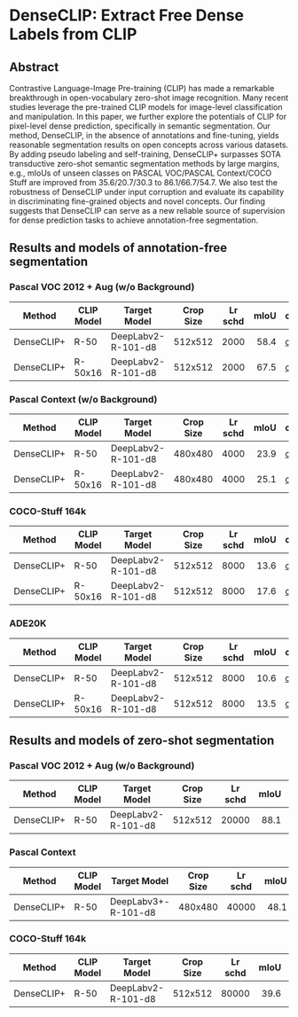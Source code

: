 # DenseCLIP: Extract Free Dense Labels from CLIP

## Abstract
<!-- [ABSTRACT] -->
Contrastive Language-Image Pre-training (CLIP) has made a remarkable breakthrough in open-vocabulary zero-shot image recognition. Many recent studies leverage the pre-trained CLIP models for image-level classification and manipulation. In this paper, we further explore the potentials of CLIP for pixel-level dense prediction, specifically in semantic segmentation. Our method, DenseCLIP, in the absence of annotations and fine-tuning, yields reasonable segmentation results on open concepts across various datasets. By adding pseudo labeling and self-training, DenseCLIP+ surpasses SOTA transductive zero-shot semantic segmentation methods by large margins, e.g., mIoUs of unseen classes on PASCAL VOC/PASCAL Context/COCO Stuff are improved from 35.6/20.7/30.3 to 86.1/66.7/54.7. We also test the robustness of DenseCLIP under input corruption and evaluate its capability in discriminating fine-grained objects and novel concepts. Our finding suggests that DenseCLIP can serve as a new reliable source of supervision for dense prediction tasks to achieve annotation-free segmentation.

## Results and models of annotation-free segmentation

### Pascal VOC 2012 + Aug (w/o Background)

| Method     | CLIP Model | Target Model          | Crop Size | Lr schd | mIoU | config                                                                               |
| ---------- | ---------- | --------------------- | --------- | --------|----: | -------------------------------------------------------------------------------------|
| DenseCLIP+ | R-50       | DeepLabv2-R-101-d8    | 512x512   | 2000    | 58.4 | [config](anno_free/denseclip_plus_r50_deeplabv2_r101-d8_512x512_2k_voc12aug_20.py)   |
| DenseCLIP+ | R-50x16    | DeepLabv2-R-101-d8    | 512x512   | 2000    | 67.5 | [config](anno_free/denseclip_plus_r50x16_deeplabv2_r101-d8_512x512_2k_voc12aug_20.py)|


### Pascal Context (w/o Background)

| Method     | CLIP Model | Target Model          | Crop Size | Lr schd | mIoU | config                                                                                     |
| ---------- | ---------- | --------------------- | --------- | --------|----: | -------------------------------------------------------------------------------------------|
| DenseCLIP+ | R-50       | DeepLabv2-R-101-d8    | 480x480   | 4000    | 23.9 | [config](anno_free/denseclip_plus_r50_deeplabv2_r101-d8_480x480_4k_pascal_context_59.py)   |
| DenseCLIP+ | R-50x16    | DeepLabv2-R-101-d8    | 480x480   | 4000    | 25.1 | [config](anno_free/denseclip_plus_r50x16_deeplabv2_r101-d8_480x480_4k_pascal_context_59.py)|


### COCO-Stuff 164k

| Method     | CLIP Model | Target Model          | Crop Size | Lr schd | mIoU | config                                                                                  |
| ---------- | ---------- | --------------------- | --------- | --------|----: | ----------------------------------------------------------------------------------------|
| DenseCLIP+ | R-50       | DeepLabv2-R-101-d8    | 512x512   | 8000    | 13.6 | [config](anno_free/denseclip_plus_r50_deeplabv2_r101-d8_512x512_8k_coco-stuff164k.py)   |
| DenseCLIP+ | R-50x16    | DeepLabv2-R-101-d8    | 512x512   | 8000    | 17.6 | [config](anno_free/denseclip_plus_r50x16_deeplabv2_r101-d8_512x512_8k_coco-stuff164k.py)|


### ADE20K

| Method     | CLIP Model | Target Model          | Crop Size | Lr schd | mIoU | config                                                                          |
| ---------- | ---------- | --------------------- | --------- | --------|----: | --------------------------------------------------------------------------------|
| DenseCLIP+ | R-50       | DeepLabv2-R-101-d8    | 512x512   | 8000    | 10.6 | [config](anno_free/denseclip_plus_r50_deeplabv2_r101-d8_512x512_8k_ade20k.py)   |
| DenseCLIP+ | R-50x16    | DeepLabv2-R-101-d8    | 512x512   | 8000    | 13.5 | [config](anno_free/denseclip_plus_r50x16_deeplabv2_r101-d8_512x512_8k_ade20k.py)|


## Results and models of zero-shot segmentation

### Pascal VOC 2012 + Aug (w/o Background)

| Method     | CLIP Model | Target Model          | Crop Size | Lr schd | mIoU | config                                                                                |
| ---------- | ---------- | --------------------- | --------- | --------|----: | --------------------------------------------------------------------------------------|
| DenseCLIP+ | R-50       | DeepLabv2-R-101-d8    | 512x512   | 20000   | 88.1 | [config](zero_shot/denseclip_plus_r50_deeplabv2_r101-d8_512x512_20k_voc12aug_20.py)   |


### Pascal Context

| Method     | CLIP Model | Target Model           | Crop Size | Lr schd | mIoU | config                                                                                      |
| ---------- | ---------- | ---------------------- | --------- | --------|----: | --------------------------------------------------------------------------------------------|
| DenseCLIP+ | R-50       | DeepLabv3+-R-101-d8    | 480x480   | 40000   | 48.1 | [config](zero_shot/denseclip_plus_r50_deeplabv2_r101-d8_480x480_40k_pascal_context_59.py)   |


### COCO-Stuff 164k

| Method     | CLIP Model | Target Model          | Crop Size | Lr schd | mIoU | config                                                                                   |
| ---------- | ---------- | --------------------- | --------- | --------|----: | -----------------------------------------------------------------------------------------|
| DenseCLIP+ | R-50       | DeepLabv2-R-101-d8    | 512x512   | 80000   | 39.6 | [config](zero_shot/denseclip_plus_r50_deeplabv2_r101-d8_512x512_80k_coco-stuff164k.py)   |